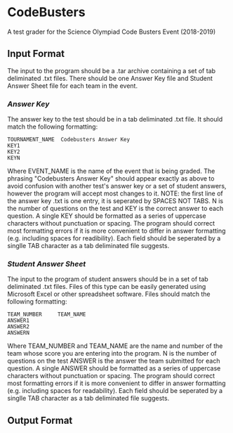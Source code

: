 # CodeBusters
A test grader for the Science Olympiad Code Busters Event (2018-2019)

## **Input Format**
The input to the program should be a .tar archive containing a set of tab deliminated .txt files. There should be one Answer Key file and Student Answer Sheet file for each team in the event.

### *Answer Key*
The answer key to the test should be in a tab deliminated .txt file. It should match the following formatting:
```
TOURNAMENT_NAME  Codebusters Answer Key
KEY1
KEY2
KEYN
```
Where EVENT_NAME is the name of the event that is being graded. The phrasing "Codebusters Answer Key" should appear exactly as above to avoid confusion with another test's answer key or a set of student answers, however the program will accept most changes to it. NOTE: the first line of the answer key .txt is one entry, it is seperated by SPACES NOT TABS. N is the number of questions on the test and KEY is the correct answer to each question. A single KEY should be formatted as a series of uppercase characters without punctuation or spacing. The program should correct most formatting errors if it is more convenient to differ in answer formatting (e.g. including spaces for readibility). Each field should be seperated by a singlle TAB character as a tab deliminated file suggests.

### *Student Answer Sheet*
The input to the program of student answers should be in a set of tab deliminated .txt files. Files of this type can be easily generated using Microsoft Excel or other spreadsheet software. Files should match the following formatting:
```
TEAM_NUMBER     TEAM_NAME
ANSWER1
ANSWER2
ANSWERN
```
Where TEAM_NUMBER and TEAM_NAME are the name and number of the team whose score you are entering into the program. N is the number of questions on the test ANSWER is the answer the team submitted for each question. A single ANSWER should be formatted as a series of uppercase characters without punctuation or spacing. The program should correct most formatting errors if it is more convenient to differ in answer formatting (e.g. including spaces for readability). Each field should be seperated by a singlle TAB character as a tab deliminated file suggests.

## **Output Format**
